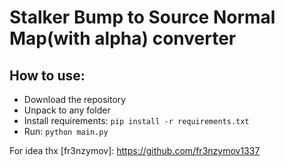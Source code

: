 # Stalker Bump to Source Normal Map(with alpha) converter

## How to use:
- Download the repository
- Unpack to any folder
- Install requirements: ```pip install -r requirements.txt```
- Run: ```python main.py```


For idea thx [fr3nzymov]: https://github.com/fr3nzymov1337
